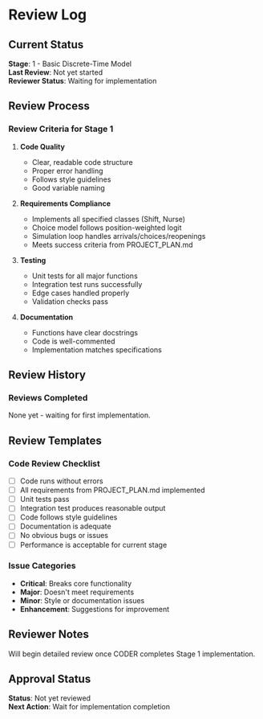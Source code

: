 # Review Log

## Current Status
**Stage**: 1 - Basic Discrete-Time Model  
**Last Review**: Not yet started  
**Reviewer Status**: Waiting for implementation

## Review Process

### Review Criteria for Stage 1
1. **Code Quality**
   - Clear, readable code structure
   - Proper error handling
   - Follows style guidelines
   - Good variable naming

2. **Requirements Compliance**
   - Implements all specified classes (Shift, Nurse)
   - Choice model follows position-weighted logit
   - Simulation loop handles arrivals/choices/reopenings
   - Meets success criteria from PROJECT_PLAN.md

3. **Testing**
   - Unit tests for all major functions
   - Integration test runs successfully
   - Edge cases handled properly
   - Validation checks pass

4. **Documentation**
   - Functions have clear docstrings
   - Code is well-commented
   - Implementation matches specifications

## Review History

### Reviews Completed
None yet - waiting for first implementation.

## Review Templates

### Code Review Checklist
- [ ] Code runs without errors
- [ ] All requirements from PROJECT_PLAN.md implemented
- [ ] Unit tests pass
- [ ] Integration test produces reasonable output
- [ ] Code follows style guidelines
- [ ] Documentation is adequate
- [ ] No obvious bugs or issues
- [ ] Performance is acceptable for current stage

### Issue Categories
- **Critical**: Breaks core functionality
- **Major**: Doesn't meet requirements  
- **Minor**: Style or documentation issues
- **Enhancement**: Suggestions for improvement

## Reviewer Notes
Will begin detailed review once CODER completes Stage 1 implementation.

## Approval Status
**Status**: Not yet reviewed  
**Next Action**: Wait for implementation completion